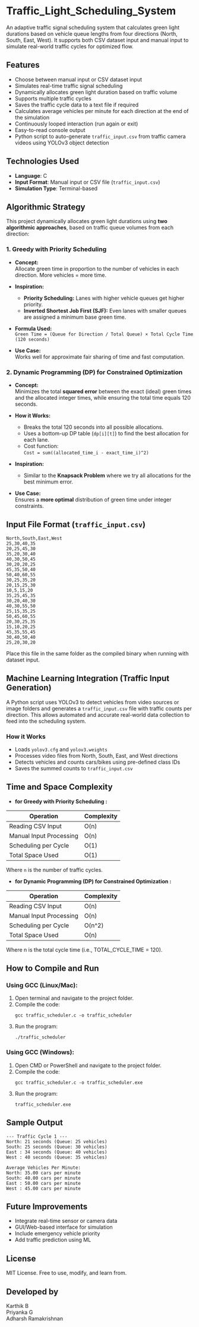 
# Traffic_Light_Scheduling_System

An adaptive traffic signal scheduling system that calculates green light durations based on vehicle queue lengths from four directions (North, South, East, West). It supports both CSV dataset input and manual input to simulate real-world traffic cycles for optimized flow.

## Features

- Choose between manual input or CSV dataset input
- Simulates real-time traffic signal scheduling
- Dynamically allocates green light duration based on traffic volume
- Supports multiple traffic cycles
- Saves the traffic cycle data to a text file if required
- Calculates average vehicles per minute for each direction at the end of the simulation
- Continuously looped interaction (run again or exit)
- Easy-to-read console output
- Python script to auto-generate `traffic_input.csv` from traffic camera videos using YOLOv3 object detection

## Technologies Used

- **Language**: C  
- **Input Format**: Manual input or CSV file (`traffic_input.csv`)  
- **Simulation Type**: Terminal-based  

## Algorithmic Strategy

This project dynamically allocates green light durations using **two algorithmic approaches**, based on traffic queue volumes from each direction:

###  1. Greedy with Priority Scheduling

- **Concept:**  
  Allocate green time in proportion to the number of vehicles in each direction. More vehicles = more time.

- **Inspiration:**  
  - **Priority Scheduling:** Lanes with higher vehicle queues get higher priority.  
  - **Inverted Shortest Job First (SJF):** Even lanes with smaller queues are assigned a minimum base green time.

- **Formula Used:**  
  `Green Time = (Queue for Direction / Total Queue) × Total Cycle Time (120 seconds)`

- **Use Case:**  
  Works well for approximate fair sharing of time and fast computation.

###  2. Dynamic Programming (DP) for Constrained Optimization

- **Concept:**  
  Minimizes the total **squared error** between the exact (ideal) green times and the allocated integer times, while ensuring the total time equals 120 seconds.

- **How it Works:**  
  - Breaks the total 120 seconds into all possible allocations.  
  - Uses a bottom-up DP table (`dp[i][t]`) to find the best allocation for each lane.  
  - Cost function:  
    `Cost = sum((allocated_time_i - exact_time_i)^2)`

- **Inspiration:**  
  - Similar to the **Knapsack Problem** where we try all allocations for the best minimum error.

- **Use Case:**  
  Ensures a **more optimal** distribution of green time under integer constraints.

## Input File Format (`traffic_input.csv`)

```
North,South,East,West
25,30,40,35
20,25,45,30
35,20,30,40
40,30,50,45
30,20,20,25
45,35,50,40
50,40,60,55
30,25,35,20
20,15,25,30
10,5,15,20
35,25,45,35
30,20,40,30
40,30,55,50
25,15,35,25
50,45,60,55
20,30,25,35
15,10,20,25
45,35,55,45
30,40,50,40
25,20,30,20
```

Place this file in the same folder as the compiled binary when running with dataset input.

## Machine Learning Integration (Traffic Input Generation)

A Python script uses YOLOv3 to detect vehicles from video sources or image folders and generates a `traffic_input.csv` file with traffic counts per direction. This allows automated and accurate real-world data collection to feed into the scheduling system.

### How it Works

- Loads `yolov3.cfg` and `yolov3.weights`
- Processes video files from North, South, East, and West directions
- Detects vehicles and counts cars/bikes using pre-defined class IDs
- Saves the summed counts to `traffic_input.csv`

## Time and Space Complexity

- **for Greedy with Priority Scheduling :**

| Operation              | Complexity |
|------------------------|------------|
| Reading CSV Input      | O(n)       |
| Manual Input Processing| O(n)       |
| Scheduling per Cycle   | O(1)       |
| Total Space Used       | O(1)       |

Where `n` is the number of traffic cycles.


- **for Dynamic Programming (DP) for Constrained Optimization :**

| Operation              | Complexity |
|------------------------|------------|
| Reading CSV Input      | O(n)       |
| Manual Input Processing| O(n)       |
| Scheduling per Cycle   | O(n^2)     |
| Total Space Used       | O(n)       |

Where n is the total cycle time (i.e., TOTAL_CYCLE_TIME = 120).

## How to Compile and Run

### Using GCC (Linux/Mac):

1. Open terminal and navigate to the project folder.
2. Compile the code:
   ```
   gcc traffic_scheduler.c -o traffic_scheduler
   ```
3. Run the program:
   ```
   ./traffic_scheduler
   ```

### Using GCC (Windows):

1. Open CMD or PowerShell and navigate to the project folder.
2. Compile the code:
   ```
   gcc traffic_scheduler.c -o traffic_scheduler.exe
   ```
3. Run the program:
   ```
   traffic_scheduler.exe
   ```

## Sample Output

```
--- Traffic Cycle 1 ---
North: 21 seconds (Queue: 25 vehicles)
South: 25 seconds (Queue: 30 vehicles)
East : 34 seconds (Queue: 40 vehicles)
West : 40 seconds (Queue: 35 vehicles)

Average Vehicles Per Minute:
North: 35.00 cars per minute
South: 40.00 cars per minute
East : 50.00 cars per minute
West : 45.00 cars per minute
```

## Future Improvements

- Integrate real-time sensor or camera data
- GUI/Web-based interface for simulation
- Include emergency vehicle priority
- Add traffic prediction using ML

## License

MIT License. Free to use, modify, and learn from.

## Developed by

Karthik B  
Priyanka G   
Adharsh Ramakrishnan
